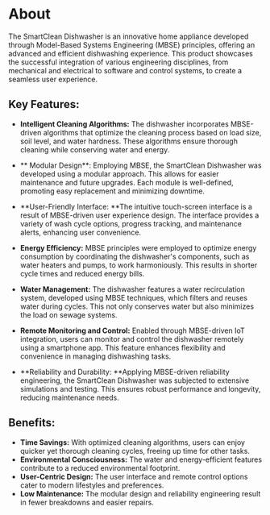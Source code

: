 # About
The SmartClean Dishwasher is an innovative home appliance developed through Model-Based Systems Engineering (MBSE) principles, offering an advanced and efficient dishwashing experience. This product showcases the successful integration of various engineering disciplines, from mechanical and electrical to software and control systems, to create a seamless user experience.

## Key Features:

* **Intelligent Cleaning Algorithms:** The dishwasher incorporates MBSE-driven algorithms that optimize the cleaning process based on load size, soil level, and water hardness. These algorithms ensure thorough cleaning while conserving water and energy.

* ** Modular Design**: Employing MBSE, the SmartClean Dishwasher was developed using a modular approach. This allows for easier maintenance and future upgrades. Each module is well-defined, promoting easy replacement and minimizing downtime.

* **User-Friendly Interface: **The intuitive touch-screen interface is a result of MBSE-driven user experience design. The interface provides a variety of wash cycle options, progress tracking, and maintenance alerts, enhancing user convenience.

* **Energy Efficiency:** MBSE principles were employed to optimize energy consumption by coordinating the dishwasher's components, such as water heaters and pumps, to work harmoniously. This results in shorter cycle times and reduced energy bills.

* **Water Management:** The dishwasher features a water recirculation system, developed using MBSE techniques, which filters and reuses water during cycles. This not only conserves water but also minimizes the load on sewage systems.

* **Remote Monitoring and Control:** Enabled through MBSE-driven IoT integration, users can monitor and control the dishwasher remotely using a smartphone app. This feature enhances flexibility and convenience in managing dishwashing tasks.

* **Reliability and Durability: **Applying MBSE-driven reliability engineering, the SmartClean Dishwasher was subjected to extensive simulations and testing. This ensures robust performance and longevity, reducing maintenance needs.

  
## Benefits:

* **Time Savings:** With optimized cleaning algorithms, users can enjoy quicker yet thorough cleaning cycles, freeing up time for other tasks.
* **Environmental Consciousness:** The water and energy-efficient features contribute to a reduced environmental footprint.
* **User-Centric Design:** The user interface and remote control options cater to modern lifestyles and preferences.
* **Low Maintenance:** The modular design and reliability engineering result in fewer breakdowns and easier repairs.
